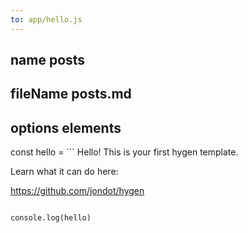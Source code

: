 ```yaml
---
to: app/hello.js
---
```

## name posts
## fileName posts.md
## options elements

const hello = ```
Hello!
This is your first hygen template.

Learn what it can do here:

https://github.com/jondot/hygen
```

console.log(hello)
